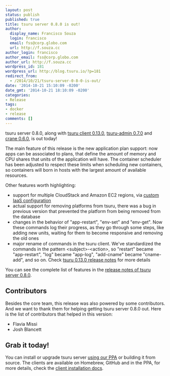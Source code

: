 ```yaml
---
layout: post
status: publish
published: true
title: tsuru server 0.8.0 is out!
author:
  display_name: Francisco Souza
  login: francisco
  email: fss@corp.globo.com
  url: http://f.souza.cc
author_login: francisco
author_email: fss@corp.globo.com
author_url: http://f.souza.cc
wordpress_id: 181
wordpress_url: http://blog.tsuru.io/?p=181
redirect_from:
  - /2014/10/21/tsuru-server-0-8-0-is-out/
date: '2014-10-21 15:10:09 -0200'
date_gmt: '2014-10-21 18:10:09 -0200'
categories:
- Release
tags:
- docker
- release
comments: []
---
```

<p>tsuru server 0.8.0, along with <a href="https://github.com/tsuru/tsuru-client/releases/tag/0.13.0" title="tsuru-client 0.13.0 release notes">tsuru client 0.13.0</a>, <a href="https://github.com/tsuru/tsuru-admin/releases/tag/0.7.0" title="tsuru-admin 0.7.0 release notes">tsuru-admin 0.7.0</a> and <a href="https://github.com/tsuru/crane/releases/tag/0.6.0" title="crane 0.6.0 release notes">crane 0.6.0</a>, is out today!</p>
<p>The main feature of this release is the new application plan support: now apps can be associated to plans, that define the amount of memory and CPU shares that units of the application will have. The container scheduler has been adjusted to respect these limits when scheduling new containers, so containers will born in hosts with the largest amount of available resources.</p>
<p>Other features worth highlighting:</p>
<ul>
<li>support for multiple CloudStack and Amazon EC2 regions, via <a href="http://docs.tsuru.io/en/0.8.0/reference/config.html#custom-iaas">custom IaaS configuration</a></li>
<li>actual support for removing platforms from tsuru, there was a bug in previous version that prevented the platform from being removed from the database</li>
<li>changes in the behavior of "app-restart", "env-set" and "env-get". Now these commands log their progress, as they go through some steps, like adding new units, waiting for them to become responsive and removing the old ones</li>
<li>major rename of commands in the tsuru client. We've standardized the commands in the pattern &lt;subject&gt;-&lt;action&gt;, so "restart" became "app-restart", "log" became "app-log", "add-cname" became "cname-add", and so on. Check <a href="https://github.com/tsuru/tsuru-client/releases/tag/0.13.0" title="tsuru-client 0.13.0 release notes">tsuru 0.13.0 release notes</a> for more details</li>
</ul>
<p>You can see the complete list of features in the <a href="http://docs.tsuru.io/en/0.8.0/releases/tsr/0.8.0.html" title="tsr 0.8.0 release notes">release notes of tsuru server 0.8.0</a>.</p>
<h2>Contributors</h2>
<p>Besides the core team, this release was also powered by some contributors. And we want to thank them for helping getting tsuru server 0.8.0 out. Here is the list of contributors that helped in this version:</p>
<ul>
<li>Flavia Missi</li>
<li>Josh Blancett</li>
</ul>
<h2>Grab it today!</h2>
<p>You can install or upgrade tsuru server <a href="http://docs.tsuru.io/en/0.8.0/installing/api.html#adding-repositories">using our PPA</a> or building it from source. The clients are available on Homebrew, GitHub and in the PPA, for more details, check the <a href="http://docs.tsuru.io/en/0.8.0/using/install-client.html">client installation docs</a>.</p>
